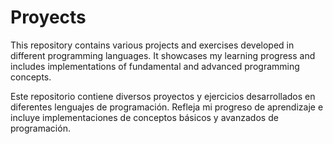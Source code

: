 # Proyects
This repository contains various projects and exercises developed in different programming languages. It showcases my learning progress and includes implementations of fundamental and advanced programming concepts.

Este repositorio contiene diversos proyectos y ejercicios desarrollados en diferentes lenguajes de programación. Refleja mi progreso de aprendizaje e incluye implementaciones de conceptos básicos y avanzados de programación.
